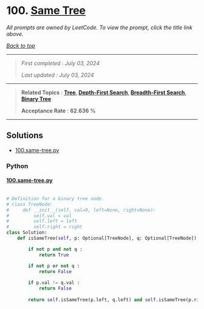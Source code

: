# 100. [Same Tree](<https://leetcode.com/problems/same-tree>)

*All prompts are owned by LeetCode. To view the prompt, click the title link above.*

*[Back to top](<../README.md>)*

------

> *First completed : July 03, 2024*
>
> *Last updated : July 03, 2024*

------

> **Related Topics** : **[Tree](<by_topic/Tree.md>), [Depth-First Search](<by_topic/Depth-First Search.md>), [Breadth-First Search](<by_topic/Breadth-First Search.md>), [Binary Tree](<by_topic/Binary Tree.md>)**
>
> **Acceptance Rate** : **62.636 %**

------

## Solutions

- [100.same-tree.py](<../my-submissions/100.same-tree.py>)
### Python
#### [100.same-tree.py](<../my-submissions/100.same-tree.py>)
```Python

# Definition for a binary tree node.
# class TreeNode:
#     def __init__(self, val=0, left=None, right=None):
#         self.val = val
#         self.left = left
#         self.right = right
class Solution:
    def isSameTree(self, p: Optional[TreeNode], q: Optional[TreeNode]) -> bool:

        if not p and not q :
            return True

        if not p or not q :
            return False
        
        if p.val != q.val :
            return False
        
        return self.isSameTree(p.left, q.left) and self.isSameTree(p.right, q.right)
        

```

